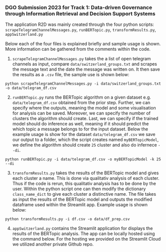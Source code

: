 ### DGO Submission 2023 for Track 1: Data-driven Governance through Information Retrieval and Decision Support Systems

The application R2D was mainly created through the four python scripts: `scrapeTelegramChannelMessages.py`, `runBERTopic.py`, `transformResults.py`, `appSwitzerland.py`

Below each of the four files is explained briefly and sample usage is shown. More information can be gathered from the comments within the code.

1. `scrapeTelegramChannelMessages.py` takes the a list of open telegram channels as input, compare `data/switzerland_groups.txt` and scrapes the message text and the date the message was written on. It then save the results as a `.csv` file, the sample use is shown below:

`python scrapeTelegramChannelMessages.py -i data/switzerland_groups.txt -o data/telegram_df.csv`

2. `runBERTopic.py` runs the BERTopic algorithm on a given dataset e.g. `data/telegram_df.csv` obtained from the prior step. Further, we can specify where the outputs, meaning the model and some visualisation for analysis can be saved. Moreover, we can specify the number of clusters the algorithm should create. Last, we can specify if the trained model should do inference as well, meaning if it should predict the which topic a message belongs to for the input dataset. Below the example usage is show for the dataset `data/telegram_df.csv` we save our output to a folder, which the script creates named `myBERTopicModel`, we define the algorithm should create `25` cluster and also do infernece `--di`.

`python runBERTopic.py -i data/telegram_df.csv -o myBERTopicModel -k 25 --di`

3. `transformResults.py` takes the results of the BERTopic model and gives each cluster a name. This is done via qualitativ analysis of each cluster. Thus if the code is rerun, this qualitativ analysis has to be done by the user. Within the python script one can then modify the dictionary `class_name_dict` to give each cluster a distinctive name. The file takes as input the results of the BERTopic model and outputs the modified dataframe used within the Streamlit app. Example usage is shown below:

`python transformResults.py -i df.csv -o data/df_prep.csv`

4. `appSwitzerland.py` contains the Streamlit application for displays the results of the BERTopic analysis. The app can be locally hosted using the command below. For the hosting we provided on the Streamlit Cloud we utilized another private Github repo.
